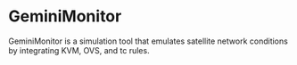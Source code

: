 # GeminiMonitor
GeminiMonitor is a simulation tool that emulates satellite network conditions by integrating KVM, OVS, and tc rules.
